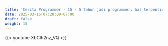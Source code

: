 ```yaml
---
title: 'Cerita Programmer - 15 - 5 tahun jadi programmer: hal terpenting yang gw pelajari'
date: 2025-03-16T07:20:00+07:00
draft: false
weight: 15
---
```


{{< youtube XbClh2nz_VQ >}}
